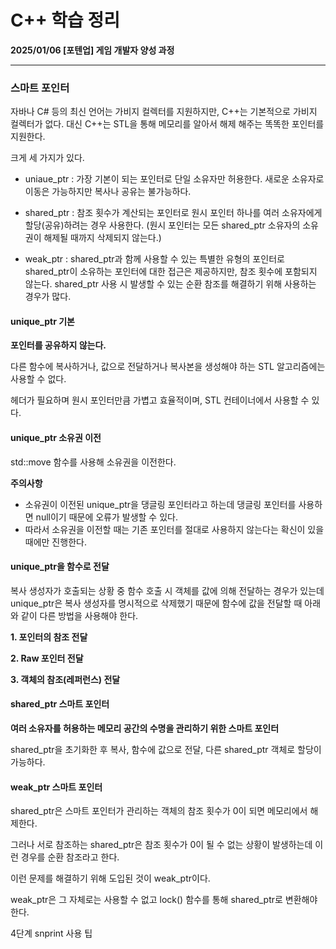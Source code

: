 # C++ 학습 정리

**2025/01/06 [포텐업] 게임 개발자 양성 과정**

---

### 스마트 포인터

자바나 C# 등의 최신 언어는 가비지 컬렉터를 지원하지만, C++는 기본적으로 가비지 컬렉터가 없다. 대신 C++는 STL을 통해 메모리를 알아서 해제 해주는 똑똑한 포인터를 지원한다.



크게 세 가지가 있다.

* uniaue_ptr : 가장 기본이 되는 포인터로 단일 소유자만 허용한다. 새로운 소유자로 이동은 가능하지만 복사나 공유는 불가능하다.

* shared_ptr : 참조 횟수가 계산되는 포인터로 원시 포인터 하나를 여러 소유자에게 할당(공유)하려는 경우 사용한다. (원시 포인터는 모든 shared_ptr 소유자의 소유권이 해제될 때까지 삭제되지 않는다.)
* weak_ptr : shared_ptr과 함께 사용할 수 있는 특별한 유형의 포인터로 shared_ptr이 소유하는 포인터에 대한 접근은 제공하지만, 참조 횟수에 포함되지 않는다. shared_ptr 사용 시 발생할 수 있는 순환 참조를 해결하기 위해 사용하는 경우가 많다.



#### unique_ptr 기본

**포인터를 공유하지 않는다.**

다른 함수에 복사하거나, 값으로 전달하거나 복사본을 생성해야 하는 STL 알고리즘에는 사용할 수 없다.

<memory> 헤더가 필요하며 원시 포인터만큼 가볍고 효율적이며, STL 컨테이너에서 사용할 수 있다.



#### unique_ptr 소유권 이전

std::move 함수를 사용해 소유권을 이전한다.

**주의사항**

* 소유권이 이전된 unique_ptr을 댕글링 포인터라고 하는데 댕글링 포인터를 사용하면 null이기 때문에 오류가 발생할 수 있다.
* 따라서 소유권을 이전할 때는 기존 포인터를 절대로 사용하지 않는다는 확신이 있을 때에만 진행한다.



#### unique_ptr을 함수로 전달

복사 생성자가 호출되는 상황 중 함수 호출 시 객체를 값에 의해 전달하는 경우가 있는데 unique_ptr은 복사 생성자를 명시적으로 삭제했기 때문에 함수에 값을 전달할 때 아래와 같이 다른 방법을 사용해야 한다.

**1. 포인터의 참조 전달**

**2. Raw 포인터 전달**

**3. 객체의 참조(레퍼런스) 전달**



#### shared_ptr 스마트 포인터

**여러 소유자를 허용하는 메모리 공간의 수명을 관리하기 위한 스마트 포인터**

shared_ptr을 초기화한 후 복사, 함수에 값으로 전달, 다른 shared_ptr 객체로 할당이 가능하다.



#### weak_ptr 스마트 포인터

shared_ptr은 스마트 포인터가 관리하는 객체의 참조 횟수가 0이 되면 메모리에서 해제한다.

그러나 서로 참조하는 shared_ptr은 참조 횟수가 0이 될 수 없는 상황이 발생하는데 이런 경우를 순환 참조라고 한다.

이런 문제를 해결하기 위해 도입된 것이 weak_ptr이다.

weak_ptr은 그 자체로는 사용할 수 없고 lock() 함수를 통해 shared_ptr로 변환해야 한다.



4단계 snprint 사용 팁
